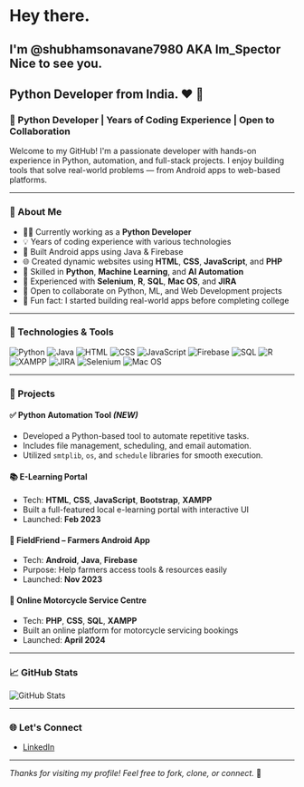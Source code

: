 # Hey there.
## I'm @shubhamsonavane7980 AKA Im_Spector Nice to see you.
## Python Developer from India. ❤️ 👋

### 🚀 Python Developer | Years of Coding Experience | Open to Collaboration

Welcome to my GitHub! I'm a passionate developer with hands-on experience in Python, automation, and full-stack projects. I enjoy building tools that solve real-world problems — from Android apps to web-based platforms.

---

### 💼 About Me

- 🧑‍💻 Currently working as a **Python Developer**
- 💡 Years of coding experience with various technologies
- 📱 Built Android apps using Java & Firebase
- 🌐 Created dynamic websites using **HTML**, **CSS**, **JavaScript**, and **PHP**
- 🤖 Skilled in **Python**, **Machine Learning**, and **AI Automation**
- 🧪 Experienced with **Selenium**, **R**, **SQL**, **Mac OS**, and **JIRA**
- 🤝 Open to collaborate on Python, ML, and Web Development projects
- 🧠 Fun fact: I started building real-world apps before completing college

---

### 🧰 Technologies & Tools

![Python](https://img.shields.io/badge/-Python-3776AB?style=flat&logo=python&logoColor=white)
![Java](https://img.shields.io/badge/-Java-007396?style=flat&logo=java&logoColor=white)
![HTML](https://img.shields.io/badge/-HTML5-E34F26?style=flat&logo=html5&logoColor=white)
![CSS](https://img.shields.io/badge/-CSS3-1572B6?style=flat&logo=css3)
![JavaScript](https://img.shields.io/badge/-JavaScript-F7DF1E?style=flat&logo=javascript&logoColor=black)
![Firebase](https://img.shields.io/badge/-Firebase-FFCA28?style=flat&logo=firebase&logoColor=black)
![SQL](https://img.shields.io/badge/-SQL-4479A1?style=flat&logo=mysql&logoColor=white)
![R](https://img.shields.io/badge/-R-276DC3?style=flat&logo=r&logoColor=white)
![XAMPP](https://img.shields.io/badge/-XAMPP-FB7A24?style=flat&logo=apache)
![JIRA](https://img.shields.io/badge/-JIRA-0052CC?style=flat&logo=jira)
![Selenium](https://img.shields.io/badge/-Selenium-43B02A?style=flat&logo=selenium&logoColor=white)
![Mac OS](https://img.shields.io/badge/-macOS-000000?style=flat&logo=apple)

---

### 📌 Projects

#### ✅ Python Automation Tool *(NEW)*
- Developed a Python-based tool to automate repetitive tasks.
- Includes file management, scheduling, and email automation.
- Utilized `smtplib`, `os`, and `schedule` libraries for smooth execution.

#### 📚 E-Learning Portal
- Tech: **HTML**, **CSS**, **JavaScript**, **Bootstrap**, **XAMPP**
- Built a full-featured local e-learning portal with interactive UI
- Launched: **Feb 2023**

#### 🌾 FieldFriend – Farmers Android App
- Tech: **Android**, **Java**, **Firebase**
- Purpose: Help farmers access tools & resources easily
- Launched: **Nov 2023**

#### 🛵 Online Motorcycle Service Centre
- Tech: **PHP**, **CSS**, **SQL**, **XAMPP**
- Built an online platform for motorcycle servicing bookings
- Launched: **April 2024**

---

### 📈 GitHub Stats

![GitHub Stats](https://github-readme-stats.vercel.app/api?username=shubhamsonavane7980&show_icons=true&theme=radical)


---

### 🌐 Let's Connect

- [LinkedIn](https://www.linkedin.com/in/shubham-sonavane-78123920a/)

---

*Thanks for visiting my profile! Feel free to fork, clone, or connect.* 🤝
